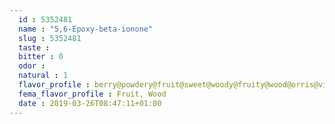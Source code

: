 ```yaml
---
  id : 5352481
  name : "5,6-Epoxy-beta-ionone"
  slug : 5352481
  taste : 
  bitter : 0
  odor : 
  natural : 1
  flavor_profile : berry@powdery@fruit@sweet@woody@fruity@wood@orris@violet
  fema_flavor_profile : Fruit, Wood
  date : 2019-03-26T08:47:11+01:00
---
```



